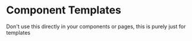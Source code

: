 # Component Templates

Don't use this directly in your components or pages, this is purely just for templates
